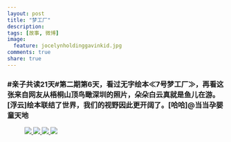 ```yaml
---
layout: post
title: "梦工厂"
description: 
tags: [故事, 微博]
image:
  feature: jocelynholdinggavinkid.jpg
comments: true
share: true
---
```


### #亲子共读21天#第二期第6天，看过无字绘本≪7号梦工厂≫，再看这张来自网友从梧桐山顶鸟瞰深圳的照片，朵朵白云真就是鱼儿在游。[浮云]绘本联结了世界，我们的视野因此更开阔了。[哈哈]@当当孕婴童天地 ###

<figure>
  <a href="http://i.imgur.com/ELiT9lP.jpg">
  <img src="http://i.imgur.com/ELiT9lP.jpg">
  </a>
  <a href="http://i.imgur.com/KzpNlPu.jpg">
  <img src="http://i.imgur.com/KzpNlPu.jpg">
  </a>
  <a href="http://i.imgur.com/ZoYFp8R.jpg">
  <img src="http://i.imgur.com/ZoYFp8R.jpg">
  </a>
  <a href="http://i.imgur.com/qF4zBZ8.jpg">
  <img src="http://i.imgur.com/qF4zBZ8.jpg">
  </a>
</figure>
